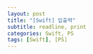 ```yaml
---
layout: post
title: "[Swift] 입출력"
subtitle: readline, print
categories: Swift, PS
tags: [Swift], [PS]
---
```

